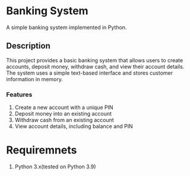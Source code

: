 <h1>Banking System</h1>
A simple banking system implemented in Python.
<h2>Description</h2>
This project provides a basic banking system that allows users to create accounts, deposit money, withdraw cash, and view their account details. The system uses a simple text-based interface and stores customer information in memory.

<h3>Features</h3>
<ol>
<li> Create a new account with a unique PIN</li>
<li> Deposit money into an existing account</li>
<li> Withdraw cash from an existing account</li>
<li>View account details, including balance and PIN</li>
</li>
</ol>

<h1>Requiremnets</h1>
<ol>
  <li>Python 3.x(tested on Python 3.9)</li>
</ol>
